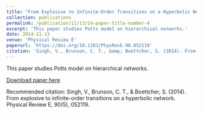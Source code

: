 ```yaml
---
title: "From Explosive to Infinite-Order Transitions on a Hyperbolic Network. "
collection: publications
permalink: /publication/11/13/14-paper-title-number-4
excerpt: 'This paper studies Potts model on hierarchical networks.'
date: 2014-11-13
venue: 'Physical Review E'
paperurl: 'https://doi.org/10.1103/PhysRevE.90.052119'
citation: 'Singh, V., Brunson, C. T., &amp; Boettcher, S. (2014). From explosive to infinite-order transitions on a hyperbolic network. Physical Review E, 90(5), 052119.'
---
```

This paper studies Potts model on hierarchical networks.

[Download paper here](https://doi.org/10.1103/PhysRevE.90.052119)

Recommended citation: Singh, V., Brunson, C. T., & Boettcher, S. (2014). From explosive to infinite-order transitions on a hyperbolic network. Physical Review E, 90(5), 052119.
